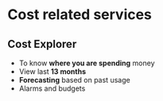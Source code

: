 # Cost related services

## Cost Explorer <a href="#cost-explorer" id="cost-explorer"></a>

* To know **where you are spending** money
* View last **13 months**
* **Forecasting** based on past usage
* Alarms and budgets
